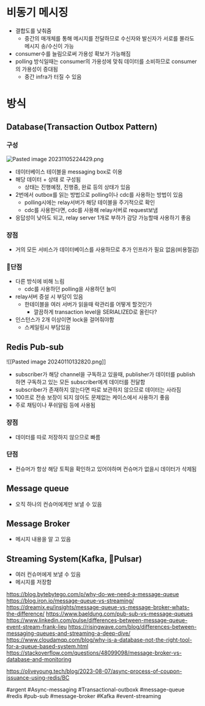 # 비동기 메시징
- 결합도를 낮춰줌
	- 중간의 매개체를 통해 메시지를 전달하므로 수신자와 발신자가 서로를 몰라도 메시지 송/수신이 가능
- consumer수를 늘림으로써 가용성 확보가 가능해짐
- polling 방식일때는 consumer의 가용성에 맞춰 데이터를 소비하므로 consumer의 가용성이 증대됨
	- 중간 infra가 터질 수 있음

# 방식
## Database(Transaction Outbox Pattern)
### 구성
![Pasted image 20231105224429.png](app://df8f59cfdb2eba9748f1ed25dad91cbedcbe/Users/sungho/obsidian/SSD/real-resource-image/Pasted%20image%2020231105224429.png?1699191869128)
- 데이터베이스 테이블을 messaging box로 이용
- 해당 데이터 + 상태 로 구성됨
	- 상태는 진행예정, 진행중, 완료 등의 상태가 있음
- 2번에서 outbox를 읽는 방법으로 polling이나 cdc를 사용하는 방법이 있음
	- polling시에는 relay서버가 해당 테이블을 주기적으로 확인
	- cdc를 사용한다면, cdc를 사용해 relay서버로 request보냄
- 응답성이 낮아도 되고, relay server 1개로 부하가 감당 가능할때 사용하기 좋음
### 장점
- 거의 모든 서비스가 데이터베이스를 사용하므로 추가 인프라가 필요 없음(비용절감)
### 단점
- 다른 방식에 비해 느림
	- cdc를 사용하던 polling을 사용하던 늘미
- relay서버 증설 시 부담이 있음
	- 한테이블을 여러 서버가 읽을때 락관리를 어떻게 할것인가
		- 깔끔하게 transaction level을 SERIALIZED로 올린다?
- 인스턴스가 2개 이상이면 lock을 걸어줘야함
	- 스케일링시 부담있음

## Redis Pub-sub

![[Pasted image 20240110132820.png]]
- subscriber가 해당 channel을 구독하고 있을때, publisher가 데이터를 publish하면 구독하고 있는 모든 subscriber에게 데이터를 전달함
- subscriber가 존재하지 않는다면 따로 보관하지 않으므로 데이터는 사라짐
- 100프로 전송 보장이 되지 않아도 문제없는 케이스에서 사용하기 좋음
- 주로 채팅이나 푸쉬알림 등에 사용됨

### 장점
- 데이터를 따로 저장하지 않으므로 빠름
### 단점
- 컨슈머가 항상 해당 토픽을 확인하고 있어야하며 컨슈머가 없을시 데이터가 삭제됨


## Message queue
- 오직 하나의 컨슈머에게만 보낼 수 있음
## Message Broker
- 메시지 내용을 알 고 있음
## Streaming System(Kafka, Pulsar)
- 여러 컨슈머에게 보낼 수 있음
- 메시지를 저장함

https://blog.bytebytego.com/p/why-do-we-need-a-message-queue
https://blog.iron.io/message-queue-vs-streaming/
https://dreamix.eu/insights/message-queue-vs-message-broker-whats-the-difference/
https://www.baeldung.com/pub-sub-vs-message-queues
https://www.linkedin.com/pulse/differences-between-message-queue-event-stream-frank-lieu
https://risingwave.com/blog/differences-between-messaging-queues-and-streaming-a-deep-dive/
https://www.cloudamqp.com/blog/why-is-a-database-not-the-right-tool-for-a-queue-based-system.html
https://stackoverflow.com/questions/48099098/message-broker-vs-database-and-monitoring

https://oliveyoung.tech/blog/2023-08-07/async-process-of-coupon-issuance-using-redis/BC

#argent 
#Async-messaging
#Transactional-outboxk
#message-queue 
#redis
#pub-sub
#message-broker
#Kafka 
#event-streaming